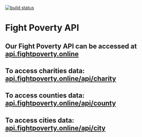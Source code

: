 [![build status](https://gitlab.com/chris.amini/FightingPoverty/badges/deployment/build.svg)](https://gitlab.com/chris.amini/FightingPoverty/commits/deployment)

# Fight Poverty API

## Our Fight Poverty API can be accessed at [api.fightpoverty.online]

## To access charities data: [api.fightpoverty.online/api/charity]

## To access counties data: [api.fightpoverty.online/api/county]

## To access cities data: [api.fightpoverty.online/api/city]
    
[api.fightpoverty.online]: http://api.fightpoverty.online
[api.fightpoverty.online/api/charity]: http://api.fightpoverty.online/api/charity
[api.fightpoverty.online/api/county]: http://api.fightpoverty.online/api/county
[api.fightpoverty.online/api/city]: http://api.fightpoverty.online/api/city

